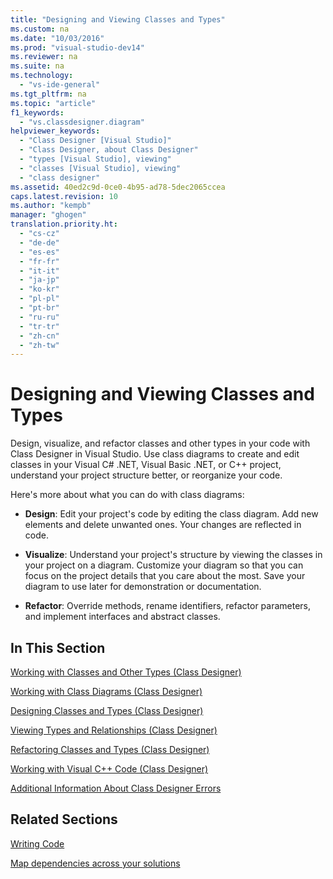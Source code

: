 ```yaml
---
title: "Designing and Viewing Classes and Types"
ms.custom: na
ms.date: "10/03/2016"
ms.prod: "visual-studio-dev14"
ms.reviewer: na
ms.suite: na
ms.technology: 
  - "vs-ide-general"
ms.tgt_pltfrm: na
ms.topic: "article"
f1_keywords: 
  - "vs.classdesigner.diagram"
helpviewer_keywords: 
  - "Class Designer [Visual Studio]"
  - "Class Designer, about Class Designer"
  - "types [Visual Studio], viewing"
  - "classes [Visual Studio], viewing"
  - "class designer"
ms.assetid: 40ed2c9d-0ce0-4b95-ad78-5dec2065ccea
caps.latest.revision: 10
ms.author: "kempb"
manager: "ghogen"
translation.priority.ht: 
  - "cs-cz"
  - "de-de"
  - "es-es"
  - "fr-fr"
  - "it-it"
  - "ja-jp"
  - "ko-kr"
  - "pl-pl"
  - "pt-br"
  - "ru-ru"
  - "tr-tr"
  - "zh-cn"
  - "zh-tw"
---
```

# Designing and Viewing Classes and Types
Design, visualize, and refactor classes and other types in your code with Class Designer in Visual Studio. Use class diagrams to create and edit classes in your Visual C# .NET, Visual Basic .NET, or C++ project, understand your project structure better, or reorganize your code.  
  
 Here's more about what you can do with class diagrams:  
  
-   **Design**: Edit your project's code by editing the class diagram. Add new elements and delete unwanted ones. Your changes are reflected in code.  
  
-   **Visualize**: Understand your project's structure by viewing the classes in your project on a diagram. Customize your diagram so that you can focus on the project details that you care about the most. Save your diagram to use later for demonstration or documentation.  
  
-   **Refactor**: Override methods, rename identifiers, refactor parameters, and implement interfaces and abstract classes.  
  
## In This Section  
 [Working with Classes and Other Types (Class Designer)](../VS_IDE/working-with-classes-and-other-types--class-designer-.md)  
  
 [Working with Class Diagrams (Class Designer)](../VS_IDE/working-with-class-diagrams--class-designer-.md)  
  
 [Designing Classes and Types (Class Designer)](../VS_IDE/designing-classes-and-types--class-designer-.md)  
  
 [Viewing Types and Relationships (Class Designer)](../VS_IDE/viewing-types-and-relationships--class-designer-.md)  
  
 [Refactoring Classes and Types (Class Designer)](../VS_IDE/refactoring-classes-and-types--class-designer-.md)  
  
 [Working with Visual C++ Code (Class Designer)](../VS_IDE/working-with-visual-c---code--class-designer-.md)  
  
 [Additional Information About Class Designer Errors](../VS_IDE/additional-information-about-class-designer-errors.md)  
  
## Related Sections  
 [Writing Code](../VS_IDE/writing-code-in-the-code-and-text-editor.md)  
  
 [Map dependencies across your solutions](../VS_IDE/map-dependencies-across-your-solutions.md)